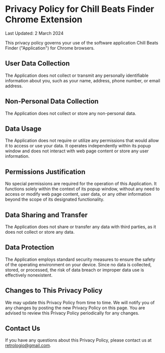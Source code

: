 # Privacy Policy for Chill Beats Finder Chrome Extension

Last Updated: 2 March 2024

This privacy policy governs your use of the software application Chill Beats Finder ("Application") for Chrome browsers.

## User Data Collection

The Application does not collect or transmit any personally identifiable information about you, such as your name, address, phone number, or email address.

## Non-Personal Data Collection

The Application does not collect or store any non-personal data.

## Data Usage

The Application does not require or utilize any permissions that would allow it to access or use your data. It operates independently within its popup window and does not interact with web page content or store any user information.

## Permissions Justification

No special permissions are required for the operation of this Application. It functions solely within the context of its popup window, without any need to access or modify web page content, user data, or any other information beyond the scope of its designated functionality.

## Data Sharing and Transfer

The Application does not share or transfer any data with third parties, as it does not collect or store any data.

## Data Protection

The Application employs standard security measures to ensure the safety of the operating environment on your device. Since no data is collected, stored, or processed, the risk of data breach or improper data use is effectively nonexistent.

## Changes to This Privacy Policy

We may update this Privacy Policy from time to time. We will notify you of any changes by posting the new Privacy Policy on this page. You are advised to review this Privacy Policy periodically for any changes.

## Contact Us

If you have any questions about this Privacy Policy, please contact us at retrologio@gmail.com.